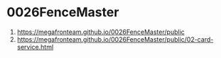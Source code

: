 # 0026FenceMaster

1. <https://megafronteam.github.io/0026FenceMaster/public>
1. <https://megafronteam.github.io/0026FenceMaster/public/02-card-service.html>
